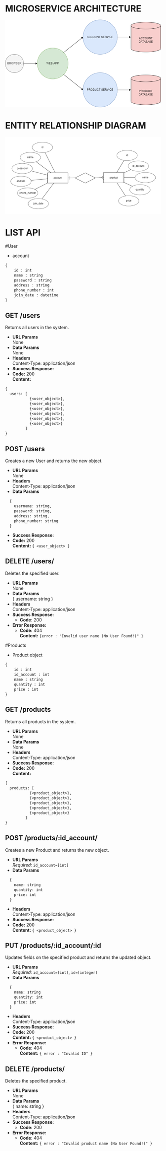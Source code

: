 # **MICROSERVICE ARCHITECTURE**

![MicroserviceArchitecture](./image/microservice.png)

# **ENTITY RELATIONSHIP DIAGRAM**

![ERD](./image/erd.png) 

# **LIST API**

#User

- account 
```
{
    id : int
    name : string
    password : string
    address : string
    phone_number : int
    join_date : datetime
}
```
**GET /users**
----
  Returns all users in the system.
* **URL Params**  
  None
* **Data Params**  
  None
* **Headers**  
  Content-Type: application/json  
* **Success Response:**  
* **Code:** 200  
  **Content:**  
```
{
  users: [
           {<user_object>},
           {<user_object>},
           {<user_object>},
           {<user_object>},
           {<user_object>},
           {<user_object>}
         ]
}
```

**POST /users**
----
  Creates a new User and returns the new object.
* **URL Params**  
  None
* **Headers**  
  Content-Type: application/json  
* **Data Params**  
```
  {
    username: string,
    password: string,
    address: string,
    phone_number: string
  }
```
* **Success Response:**  
* **Code:** 200  
  **Content:**  `{ <user_object> }` 

**DELETE /users/**
----
  Deletes the specified user.
* **URL Params**  
  None
* **Data Params**  
  {
    username: string
  }
* **Headers**  
  Content-Type: application/json  
* **Success Response:** 
  * **Code:** 200
* **Error Response:**  
  * **Code:** 404  
  **Content:** `{error : "Invalid user name (No User Found!)" }`  

#Products

* Product object

```
{
    id : int
    id_account : int
    name : string
    quantity : int
    price : int
}
```

**GET /products**
----
  Returns all products in the system.
* **URL Params**  
  None
* **Data Params**  
  None
* **Headers**  
  Content-Type: application/json  
* **Success Response:** 
* **Code:** 200  
  **Content:**  
```
{
  products: [
           {<product_object>},
           {<product_object>},
           {<product_object>},
           {<product_object>},
           {<product_object>}
         ]
}
``` 
**POST /products/:id_account/**
----
  Creates a new Product and returns the new object.
* **URL Params**  
  *Required:* `id_account=[int]`
* **Data Params**  
```
  {
    name: string
    quantity: int
    price: int
  }
```
* **Headers**  
  Content-Type: application/json  
* **Success Response:**  
* **Code:** 200  
  **Content:**  `{ <product_object> }` 

**PUT /products/:id_account/:id**
----
  Updates fields on the specified product and returns the updated object.
* **URL Params**  
  *Required:* `id_account=[int]`, `id=[integer]`
* **Data Params**  
```
  {
  	name: string
    quantity: int
    price: int
  }
```
* **Headers**  
  Content-Type: application/json  
* **Success Response:** 
* **Code:** 200  
  **Content:**  `{ <product_object> }`  
* **Error Response:**  
  * **Code:** 404  
  **Content:** `{ error : "Invalid ID" }`  

**DELETE /products/**
----
  Deletes the specified product.
* **URL Params**  
  None
* **Data Params**  
  {
     name: string
  }
* **Headers**  
  Content-Type: application/json  
* **Success Response:**  
  * **Code:** 200
* **Error Response:**  
  * **Code:** 404  
  **Content:** `{ error : "Invalid product name (No User Found!)" }`  
